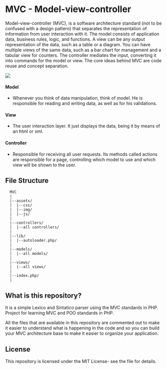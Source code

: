 # MVC - Model-view-controller

Model-view-controller (MVC), is a software architecture standard (not to be confused with a design pattern) that separates the representation of information from user interaction with it. The model consists of application data, business rules, logic, and functions. A view can be any output representation of the data, such as a table or a diagram. You can have multiple views of the same data, such as a bar chart for management and a tabular view for counters. The controller mediates the input, converting it into commands for the model or view. The core ideas behind MVC are code reuse and concept separation.



![](https://i.imgur.com/HUhtjBp.png)


#### Model
* Whenever you think of data manipulation, think of model. He is responsible for reading and writing data, as well as for his validations.

#### View
* The user interaction layer. It just displays the data, being it by means of an html or xml.

#### Controller
* Responsible for receiving all user requests. Its methods called actions are responsible for a page, controlling which model to use and which view will be shown to the user.

## File Structure

```
  MVC
  |
  |--assets/
  |  |--css/
  |  |--img/
  |  |--js/
  |  
  |--controllers/
  |  |--all controllers/
  |
  |--lib/
  |  |--autoloader.php/
  |
  |--models/
  |  |--all models/
  |
  |--views/
  |  |--all views/
  |
  |--index.php/
  |
```

## What is this repository?

It is a simple Lexico and Sintatico parser using the MVC standards in PHP. Project for learning MVC and POO standards in PHP.

All the files that are available in this repository are commented out to make it easier to understand what is happening in the code and so you can build your MVC architecture base to make it easier to organize your application.

## License


This repository is licensed under the MIT License- see the file for details.
